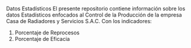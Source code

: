 Datos Estadísticos
El presente repositorio contiene información sobre los datos Estadísticos enfocados al Control de la Producción de la empresa Casa de Radiadores y Servicios S.A.C.
Con los indicadores:
1) Porcentaje de Reprocesos
2) Porcentaje de Eficacia

